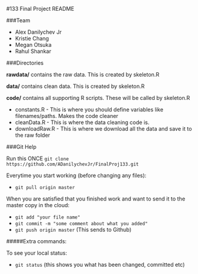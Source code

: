 #133 Final Project README

###Team
* Alex Danilychev Jr
* Kristie Chang
* Megan Otsuka
* Rahul Shankar

###Directories

**rawdata/** contains the raw data. This is created by skeleton.R

**data/** contains clean data. This is created by skeleton.R

**code/** contains all supporting R scripts. These will be called by skeleton.R
* constants.R - This is where you should define variables like filenames/paths. Makes the code cleaner
* cleanData.R - This is where the data cleaning code is. 
* downloadRaw.R - This is where we download all the data and save it to the raw folder

###Git Help

Run this ONCE `git clone https://github.com/ADanilychevJr/FinalProj133.git`

Everytime you start working (before changing any files):
* `git pull origin master`

When you are satisfied that you finished work and want to send it to the master copy in the cloud:
* `git add "your file name"`
* `git commit -m "some comment about what you added" `
* `git push origin master` (This sends to Github)

#####Extra commands: 

To see your local status: 
* `git status` (this shows you what has been changed, committed etc)

